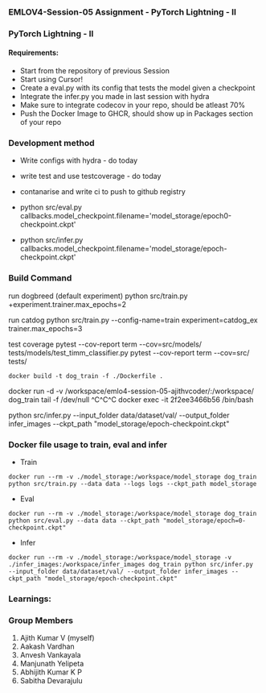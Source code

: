 ### EMLOV4-Session-05 Assignment - PyTorch Lightning - II

### PyTorch Lightning - II

#### Requirements:

- Start from the repository of previous Session
- Start using Cursor!
- Create a eval.py  with its config that tests the model given a checkpoint
- Integrate the infer.py  you made in last session with hydra
- Make sure to integrate codecov in your repo, should be atleast 70%
- Push the Docker Image to GHCR, should show up in Packages section of your repo


### Development method

- Write configs with hydra - do today
- write test and use testcoverage - do today
- contanarise and write ci to push to github registry

- python src/eval.py callbacks.model_checkpoint.filename='model_storage/epoch0-checkpoint.ckpt'
- python src/infer.py callbacks.model_checkpoint.filename='model_storage/epoch-checkpoint.ckpt'
### Build Command


run dogbreed (default experiment)
python src/train.py +experiment.trainer.max_epochs=2

run catdog
 python src/train.py  --config-name=train experiment=catdog_ex trainer.max_epochs=3

test coverage 
pytest --cov-report term --cov=src/models/ tests/models/test_timm_classifier.py
pytest --cov-report term --cov=src/ tests/


```
docker build -t dog_train -f ./Dockerfile .
```
docker run -d -v /workspace/emlo4-session-05-ajithvcoder/:/workspace/ dog_train   tail -f /dev/null
^C^C^C
docker exec -it 2f2ee3466b56 /bin/bash


python src/infer.py  --input_folder data/dataset/val/ --output_folder infer_images --ckpt_path "model_storage/epoch-checkpoint.ckpt"

### Docker file usage to train, eval and infer
- Train

```
docker run --rm -v ./model_storage:/workspace/model_storage dog_train python src/train.py --data data --logs logs --ckpt_path model_storage 
```

- Eval

```
docker run --rm -v ./model_storage:/workspace/model_storage dog_train python src/eval.py --data data --ckpt_path "model_storage/epoch=0-checkpoint.ckpt"
```

- Infer

```
docker run --rm -v ./model_storage:/workspace/model_storage -v ./infer_images:/workspace/infer_images dog_train python src/infer.py  --input_folder data/dataset/val/ --output_folder infer_images --ckpt_path "model_storage/epoch-checkpoint.ckpt"
```

### Learnings:

### Group Members
1. Ajith Kumar V (myself)
2. Aakash Vardhan
3. Anvesh Vankayala
4. Manjunath Yelipeta
5. Abhijith Kumar K P
6. Sabitha Devarajulu